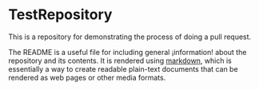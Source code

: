 # TestRepository

This is a repository for demonstrating the process of doing a pull request.

The README is a useful file for including general ¡information! about the repository and its contents.
It is rendered using [markdown](https://daringfireball.net/projects/markdown/), which is essentially a
way to create readable plain-text documents that can be rendered as web pages or other media formats.
